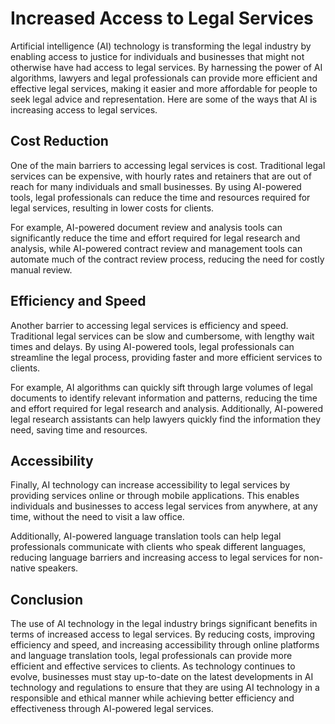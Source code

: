 Increased Access to Legal Services
===================================================================================

Artificial intelligence (AI) technology is transforming the legal industry by enabling access to justice for individuals and businesses that might not otherwise have had access to legal services. By harnessing the power of AI algorithms, lawyers and legal professionals can provide more efficient and effective legal services, making it easier and more affordable for people to seek legal advice and representation. Here are some of the ways that AI is increasing access to legal services.

Cost Reduction
--------------

One of the main barriers to accessing legal services is cost. Traditional legal services can be expensive, with hourly rates and retainers that are out of reach for many individuals and small businesses. By using AI-powered tools, legal professionals can reduce the time and resources required for legal services, resulting in lower costs for clients.

For example, AI-powered document review and analysis tools can significantly reduce the time and effort required for legal research and analysis, while AI-powered contract review and management tools can automate much of the contract review process, reducing the need for costly manual review.

Efficiency and Speed
--------------------

Another barrier to accessing legal services is efficiency and speed. Traditional legal services can be slow and cumbersome, with lengthy wait times and delays. By using AI-powered tools, legal professionals can streamline the legal process, providing faster and more efficient services to clients.

For example, AI algorithms can quickly sift through large volumes of legal documents to identify relevant information and patterns, reducing the time and effort required for legal research and analysis. Additionally, AI-powered legal research assistants can help lawyers quickly find the information they need, saving time and resources.

Accessibility
-------------

Finally, AI technology can increase accessibility to legal services by providing services online or through mobile applications. This enables individuals and businesses to access legal services from anywhere, at any time, without the need to visit a law office.

Additionally, AI-powered language translation tools can help legal professionals communicate with clients who speak different languages, reducing language barriers and increasing access to legal services for non-native speakers.

Conclusion
----------

The use of AI technology in the legal industry brings significant benefits in terms of increased access to legal services. By reducing costs, improving efficiency and speed, and increasing accessibility through online platforms and language translation tools, legal professionals can provide more efficient and effective services to clients. As technology continues to evolve, businesses must stay up-to-date on the latest developments in AI technology and regulations to ensure that they are using AI technology in a responsible and ethical manner while achieving better efficiency and effectiveness through AI-powered legal services.
